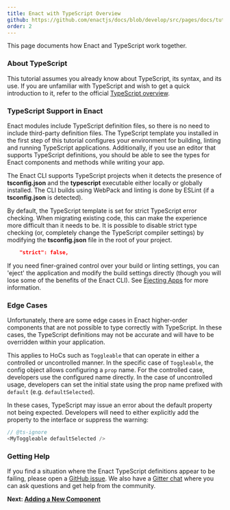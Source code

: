 ```yaml
---
title: Enact with TypeScript Overview
github: https://github.com/enactjs/docs/blob/develop/src/pages/docs/tutorials/tutorial-typescript/typescript-overview/index.md
order: 2
---
```


This page documents how Enact and TypeScript work together.

### About TypeScript

This tutorial assumes you already know about TypeScript, its syntax, and its use. If you are unfamiliar with TypeScript and wish to get a quick introduction to it, refer to the official [TypeScript overview](https://www.typescriptlang.org/docs/handbook/typescript-in-5-minutes.html).

### TypeScript Support in Enact

Enact modules include TypeScript definition files, so there is no need to include third-party definition files.  The TypeScript template you installed in the first step of this tutorial configures your environment for building, linting and running TypeScript applications. Additionally, if you use an editor that supports TypeScript definitions, you should be able to see the types for Enact components and methods while writing your app.

The Enact CLI supports TypeScript projects when it detects the presence of **tsconfig.json** and the **typescript** executable either locally or globally installed. The CLI builds using WebPack and linting is done by ESLint (if a **tsconfig.json** is detected).

By default, the TypeScript template is set for strict TypeScript error checking. When migrating existing code, this can make the experience more difficult than it needs to be. It is possible to disable strict type checking (or, completely change the TypeScript compiler settings) by modifying the **tsconfig.json** file in the root of your project.

```json
    "strict": false,
```

If you need finer-grained control over your build or linting settings, you can 'eject' the application and modify the build settings directly (though you will lose some of the benefits of the Enact CLI). See [Ejecting Apps](/docs/developer-tools/cli/ejecting-apps/) for more information.

### Edge Cases

Unfortunately, there are some edge cases in Enact higher-order components that are not possible to type correctly with TypeScript. In these cases, the TypeScript definitions may not be accurate and will have to be overridden within your application.

This applies to HoCs such as `Toggleable` that can operate in either a controlled or uncontrolled manner. In the specific case of `Toggleable`, the config object allows configuring a `prop` name. For the controlled case, developers use the configured name directly. In the case of uncontrolled usage, developers can set the initial state using the prop name prefixed with `default` (e.g. `defaultSelected`).

In these cases, TypeScript may issue an error about the default property not being expected. Developers will need to either explicitly add the property to the interface or suppress the warning:

```ts
// @ts-ignore
<MyToggleable defaultSelected />
```

### Getting Help

If you find a situation where the Enact TypeScript definitions appear to be failing, please open a [GitHub issue](https://github.com/enactjs/enact/issues). We also have a [Gitter chat](https://gitter.im/EnactJS/Lobby/~chat#share) where you can ask questions and get help from the community.

**Next: [Adding a New Component](../adding-a-new-component/)**
